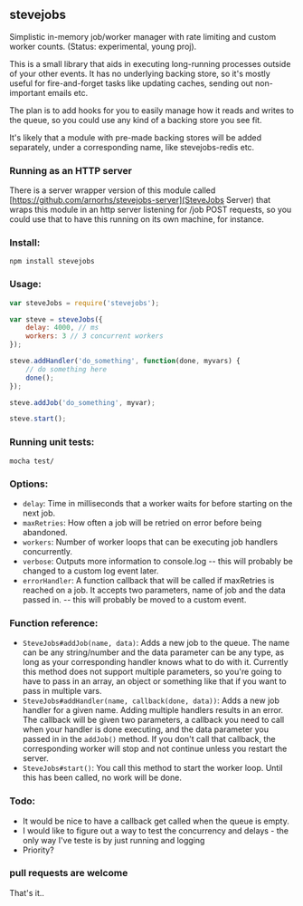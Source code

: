 ## stevejobs

Simplistic in-memory job/worker manager with rate limiting and custom worker counts. (Status: experimental, young proj).

This is a small library that aids in executing long-running processes outside of your other events. It has no underlying backing store, so
it's mostly useful for fire-and-forget tasks like updating caches, sending out non-important emails etc.

The plan is to add hooks for you to easily manage how it reads and writes to the queue, so you could use any kind of a backing store you see fit.

It's likely that a module with pre-made backing stores will be added separately, under a corresponding name, like stevejobs-redis etc.

### Running as an HTTP server

There is a server wrapper version of this module called [https://github.com/arnorhs/stevejobs-server](SteveJobs Server) that
wraps this module in an http server listening for /job POST requests, so you could use that to have this running on its own
machine, for instance.

### Install:

    npm install stevejobs

### Usage:
    
```javascript
var steveJobs = require('stevejobs');

var steve = steveJobs({
    delay: 4000, // ms
    workers: 3 // 3 concurrent workers
});

steve.addHandler('do_something', function(done, myvars) {
    // do something here
    done();
});

steve.addJob('do_something', myvar);

steve.start();
```
### Running unit tests:

    mocha test/

### Options:

- `delay`: Time in milliseconds that a worker waits for before starting on the next job.
- `maxRetries`: How often a job will be retried on error before being abandoned.
- `workers`: Number of worker loops that can be executing job handlers concurrently.
- `verbose`: Outputs more information to console.log -- this will probably be changed to a custom log event later.
- `errorHandler`: A function callback that will be called if maxRetries is reached on a job. It accepts two parameters, name of job and the data passed in. -- this will probably be moved to a custom event.

### Function reference:

- `SteveJobs#addJob(name, data)`: Adds a new job to the queue. The name can be any string/number and the data parameter can be any type, as long as your corresponding handler knows what to do with it. Currently this method does not support multiple parameters, so you're going to have to pass in an array, an object or something like that if you want to pass in multiple vars.
- `SteveJobs#addHandler(name, callback(done, data))`: Adds a new job handler for a given name. Adding multiple handlers results in an error. The callback will be given two parameters, a callback you need to call when your handler is done executing, and the data parameter you passed in in the `addJob()` method. If you don't call that callback, the corresponding worker will stop and not continue unless you restart the server.
- `SteveJobs#start()`: You call this method to start the worker loop. Until this has been called, no work will be done.

### Todo:

- It would be nice to have a callback get called when the queue is empty.
- I would like to figure out a way to test the concurrency and delays - the only way I've teste is by just running and logging
- Priority?

### pull requests are welcome
That's it..
